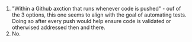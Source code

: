 1. "Within a Github axction that runs whenever code is pushed" - ouf of the 3 options, this one seems to align with the goal of automating tests. Doing so after every push would help ensure code is validated or otherwised addressed then and there. 
2. No. 


